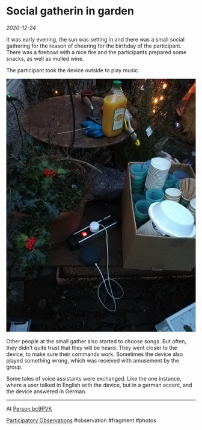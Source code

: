 # Social gatherin in garden
*2020-12-24*

It was early evening, the sun was setting in and there was a small social gathering for the reason of cheering for the birthday of the participant. There was a firebowl with a nice fire and the participants prepared some snacks, as well as mulled wine.

The participant took the device outside to play music. 

![IMG_20210102_165639.jpg](/assets/images/IMG_20210102_165639.jpg)

Other people at the small gather also started to choose songs. But often, they didn't quite trust that they will be heard. They went closer to the device, to make sure their commands work. Sometimes the device also played something wrong, which was received with amusement by the group.

Some tales of voice assistants were exchanged. Like the one instance, where a user talked in English with the device, but in a german accent, and the device answered in German.

---

At [Person bc9PVK](data/people/Person%20bc9PVK.md) 

[Participatory Observations](data/Participatory%20Observations.md) #observation #fragment #photos 